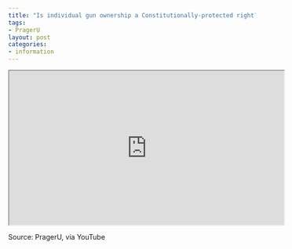 ```yaml
---
title: "Is individual gun ownership a Constitutionally-protected right?"
tags:
- PragerU
layout: post
categories:
- information
---
```


<iframe width="560" height="315" src="https://www.youtube.com/embed/rEqGBOt32NM" title="Is Gun Ownership a Right?"></iframe>

Source: PragerU, via YouTube
